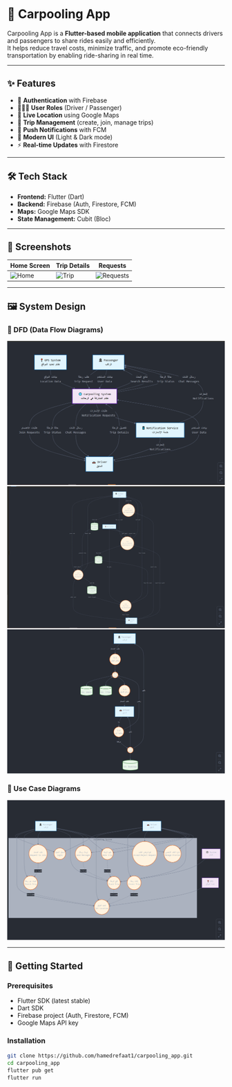 # 🚗 Carpooling App

Carpooling App is a **Flutter-based mobile application** that connects drivers and passengers to share rides easily and efficiently.  
It helps reduce travel costs, minimize traffic, and promote eco-friendly transportation by enabling ride-sharing in real time.

---

## ✨ Features
- 🔐 **Authentication** with Firebase
- 🧑‍🤝‍🧑 **User Roles** (Driver / Passenger)
- 📍 **Live Location** using Google Maps
- 📅 **Trip Management** (create, join, manage trips)
- 🔔 **Push Notifications** with FCM
- 🎨 **Modern UI** (Light & Dark mode)
- ⚡ **Real-time Updates** with Firestore

---

## 🛠️ Tech Stack
- **Frontend:** Flutter (Dart)  
- **Backend:** Firebase (Auth, Firestore, FCM)  
- **Maps:** Google Maps SDK  
- **State Management:** Cubit (Bloc)  

---

## 📱 Screenshots

| Home Screen | Trip Details | Requests |
|-------------|--------------|----------|
| ![Home](screenshots/home.png) | ![Trip](screenshots/trip.png) | ![Requests](screenshots/requests.png) |

---

## 🖼️ System Design

### 📌 DFD (Data Flow Diagrams)
![DFD](system_design/DFD/context_dfd.png)
![DFD](system_design/DFD/dfd_level1.png)
![DFD](system_design/DFD/dfd_level2.png)

### 📌 Use Case Diagrams
![Use Case](system_design/Use_Case/use_case_diagram.png)

---

## 🚀 Getting Started

### Prerequisites
- Flutter SDK (latest stable)
- Dart SDK
- Firebase project (Auth, Firestore, FCM)
- Google Maps API key

### Installation
```bash
git clone https://github.com/hamedrefaat1/carpooling_app.git
cd carpooling_app
flutter pub get
flutter run
